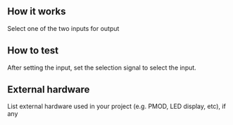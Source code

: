 <!---

This file is used to generate your project datasheet. Please fill in the information below and delete any unused
sections.

You can also include images in this folder and reference them in the markdown. Each image must be less than
512 kb in size, and the combined size of all images must be less than 1 MB.
-->

## How it works

Select one of the two inputs for output

## How to test

After setting the input, set the selection signal to select the input.

## External hardware

List external hardware used in your project (e.g. PMOD, LED display, etc), if any

